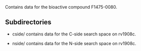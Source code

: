 Contains data for the bioactive compound F1475-0080.

## Subdirectories

- cside/ contains data for the C-side search space on rv1908c.

- nside/ contains data for the N-side search space on rv1908c.

